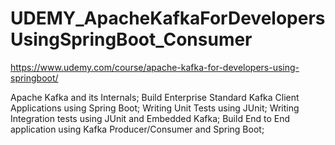 # UDEMY_ApacheKafkaForDevelopersUsingSpringBoot_Consumer

https://www.udemy.com/course/apache-kafka-for-developers-using-springboot/

Apache Kafka and its Internals; 
Build Enterprise Standard Kafka Client Applications using Spring Boot; 
Writing Unit Tests using JUnit; 
Writing Integration tests using JUnit and Embedded Kafka; 
Build End to End application using Kafka Producer/Consumer and Spring Boot; 
